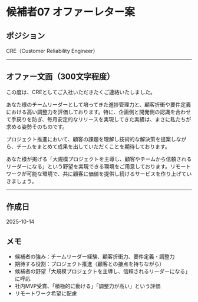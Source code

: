 # 候補者07 オファーレター案

## ポジション
CRE（Customer Reliability Engineer）

---

## オファー文面（300文字程度）

この度は、CREとしてご入社いただきたくご連絡いたしました。

あなた様のチームリーダーとして培ってきた進捗管理力と、顧客折衝や要件定義における高い調整力を評価しております。特に、企画側と開発側の認識を合わせて手戻りを防ぎ、毎月安定的なリリースを実現してきた実績は、まさに私たちが求める姿勢そのものです。

プロジェクト推進において、顧客の課題を理解し技術的な解決策を提案しながら、チームをまとめて成果を出していただくことを期待しております。

あなた様が掲げる「大規模プロジェクトを主導し、顧客やチームから信頼されるリーダーになる」という野望を実現できる環境をご用意しております。リモートワークが可能な環境で、共に顧客に価値を提供し続けるサービスを作り上げていきましょう。

---

## 作成日
2025-10-14

## メモ
- 候補者の強み：チームリーダー経験、顧客折衝力、要件定義・調整力
- 期待する役割：プロジェクト推進（顧客との接点を持ちながら）
- 候補者の野望「大規模プロジェクトを主導し、信頼されるリーダーになる」に呼応
- 社内MVP受賞、「積極的に動ける」「調整力が高い」という評価
- リモートワーク希望に配慮


